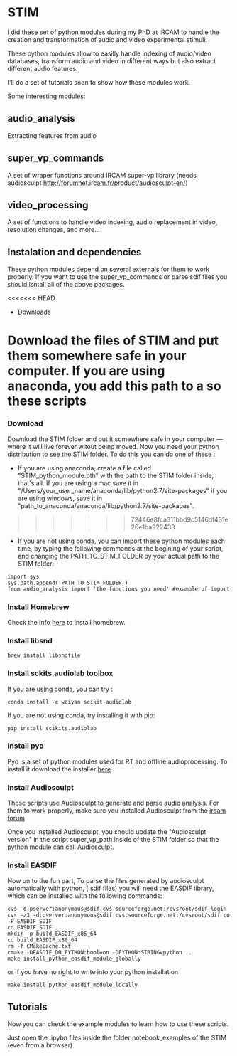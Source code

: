 # STIM

I did these set of python modules during my PhD at IRCAM to handle the creation and transformation of audio and video experimental stimuli.

These python modules allow to easilly handle indexing of audio/video databases, transform audio and video in different ways but also extract different audio features.

I'll do a set of tutorials soon to show how these modules work.

Some interesting modules:

## audio_analysis ##
Extracting features from audio

## super_vp_commands ##
A set of wraper functions around IRCAM super-vp library (needs audiosculpt http://forumnet.ircam.fr/product/audiosculpt-en/)

## video_processing ##
A set of functions to handle video indexing, audio replacement in video, resolution changes, and more...

## Instalation and dependencies ##
These python modules depend on several externals for them to work properly. If you want to use the super_vp_commands or parse sdif files you should isntall all of the above packages.


<<<<<<< HEAD
* Downloads

Download the files of STIM and put them somewhere safe in your computer. If you are using anaconda, you add this path to a so these scripts 
=======
### Download ###
Download the STIM folder and put it somewhere safe in your computer — where it will live forever witout being moved. 
Now you need your python distribution to see the STIM folder. To do this you can do one of these :
* If you are using anaconda, create a file called "STIM_python_module.pth" with the path to the STIM folder inside, that's all. If you are using a mac save it in "/Users/your_user_name/anaconda/lib/python2.7/site-packages" if you are using windows, save it in "path_to_anaconda/anaconda/lib/python2.7/site-packages".
>>>>>>> 72446e8fca311bbd9c5146df431e20e1ba922433

* If you are not using conda, you can import these python modules each time, by typing the following commands at the begining of your script, and changing the PATH_TO_STIM_FOLDER by your actual path to the STIM folder: 
```
import sys
sys.path.append('PATH_TO_STIM_FOLDER')
from audio_analysis import 'the functions you need' #example of import
```

### Install Homebrew ### 
Check the Info [here](https://brew.sh/) to install homebrew.

###  Install libsnd ### 
```
brew install libsndfile
```
###  Install sckits.audiolab toolbox ### 
If you are using conda, you can try :
```
conda install -c weiyan scikit-audiolab
```

If you are not using conda, try installing it with pip:
```
pip install scikits.audiolab
```
###  Install pyo ### 
Pyo is a set of python modules used for RT and offline audioprocessing. To install it download the installer [here](http://ajaxsoundstudio.com/software/pyo/)

###  Install Audiosculpt ### 
These scripts use Audiosculpt to generate and parse audio analysis. 
For them to work properly, make sure you installed Audiosculpt from the [ircam forum](http://forumnet.ircam.fr/)

Once you installed Audiosculpt, you should update the "Audiosculpt version" in the script super_vp_path inside of the STIM folder so that the python module can call Audiosculpt.


###  Install EASDIF ### 
Now on to the fun part,
To parse the files generated by audiosculpt automatically with python, (.sdif files) you will need the EASDIF library, which can be installed with the following commands:

```
cvs -d:pserver:anonymous@sdif.cvs.sourceforge.net:/cvsroot/sdif login 
cvs -z3 -d:pserver:anonymous@sdif.cvs.sourceforge.net:/cvsroot/sdif co -P EASDIF_SDIF
cd EASDIF_SDIF
mkdir -p build_EASDIF_x86_64
cd build_EASDIF_x86_64
rm -f CMakeCache.txt
cmake -DEASDIF_DO_PYTHON:bool=on -DPYTHON:STRING=python ..
make install_python_easdif_module_globally
```
or if you have no right to write into your python installation
```
make install_python_easdif_module_locally
```

## Tutorials ##
Now you can check the example modules to learn how to use these scripts.

Just open the .ipybn files inside the folder notebook_examples of the STIM (even from a browser).
